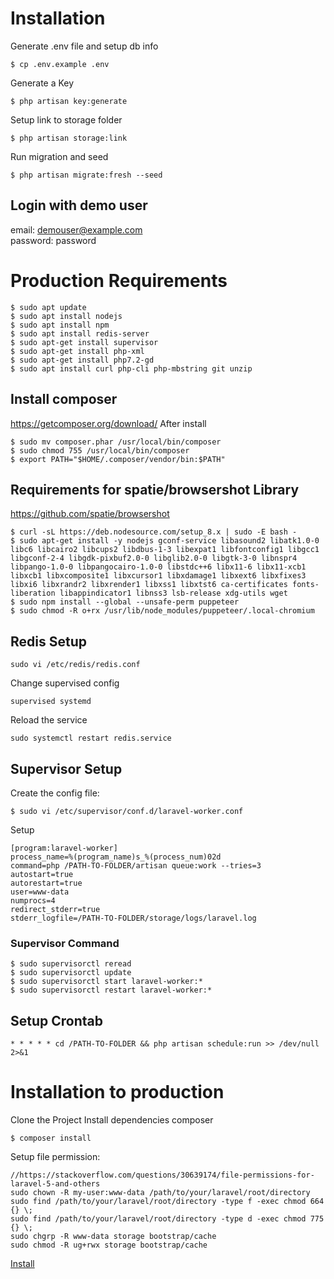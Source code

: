 # Installation

Generate .env file and setup db info
```
$ cp .env.example .env
```
Generate a Key
```
$ php artisan key:generate
```
Setup link to storage folder
```
$ php artisan storage:link
```
Run migration and seed
```
$ php artisan migrate:fresh --seed
```
## Login with demo user
email: demouser@example.com  
password: password



# Production Requirements
```
$ sudo apt update
$ sudo apt install nodejs
$ sudo apt install npm
$ sudo apt install redis-server
$ sudo apt-get install supervisor
$ sudo apt-get install php-xml
$ sudo apt-get install php7.2-gd
$ sudo apt install curl php-cli php-mbstring git unzip
```
## Install composer
https://getcomposer.org/download/
After install
```
$ sudo mv composer.phar /usr/local/bin/composer
$ sudo chmod 755 /usr/local/bin/composer
$ export PATH="$HOME/.composer/vendor/bin:$PATH"
```

## Requirements for spatie/browsershot Library
https://github.com/spatie/browsershot

```
$ curl -sL https://deb.nodesource.com/setup_8.x | sudo -E bash -
$ sudo apt-get install -y nodejs gconf-service libasound2 libatk1.0-0 libc6 libcairo2 libcups2 libdbus-1-3 libexpat1 libfontconfig1 libgcc1 libgconf-2-4 libgdk-pixbuf2.0-0 libglib2.0-0 libgtk-3-0 libnspr4 libpango-1.0-0 libpangocairo-1.0-0 libstdc++6 libx11-6 libx11-xcb1 libxcb1 libxcomposite1 libxcursor1 libxdamage1 libxext6 libxfixes3 libxi6 libxrandr2 libxrender1 libxss1 libxtst6 ca-certificates fonts-liberation libappindicator1 libnss3 lsb-release xdg-utils wget
$ sudo npm install --global --unsafe-perm puppeteer
$ sudo chmod -R o+rx /usr/lib/node_modules/puppeteer/.local-chromium
```

## Redis Setup
```
sudo vi /etc/redis/redis.conf
```
Change supervised config
```
supervised systemd
```
Reload the service
```
sudo systemctl restart redis.service
```

## Supervisor Setup
Create the config file:
```
$ sudo vi /etc/supervisor/conf.d/laravel-worker.conf
```
Setup 
```
[program:laravel-worker]
process_name=%(program_name)s_%(process_num)02d
command=php /PATH-TO-FOLDER/artisan queue:work --tries=3
autostart=true
autorestart=true
user=www-data
numprocs=4
redirect_stderr=true
stderr_logfile=/PATH-TO-FOLDER/storage/logs/laravel.log
```

### Supervisor Command
```
$ sudo supervisorctl reread
$ sudo supervisorctl update
$ sudo supervisorctl start laravel-worker:*
$ sudo supervisorctl restart laravel-worker:*
```

## Setup Crontab
```
* * * * * cd /PATH-TO-FOLDER && php artisan schedule:run >> /dev/null 2>&1
```

# Installation to production
Clone the Project
Install dependencies composer
```
$ composer install
```
Setup file permission:
```
//https://stackoverflow.com/questions/30639174/file-permissions-for-laravel-5-and-others
sudo chown -R my-user:www-data /path/to/your/laravel/root/directory
sudo find /path/to/your/laravel/root/directory -type f -exec chmod 664 {} \;    
sudo find /path/to/your/laravel/root/directory -type d -exec chmod 775 {} \;
sudo chgrp -R www-data storage bootstrap/cache
sudo chmod -R ug+rwx storage bootstrap/cache
```
[Install](#installation)
